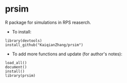 # prsim

R package for simulations in RPS reaserch.

- To install:
```
library(devtools)
install_github("KaiqianZhang/prsim")
```

- To add more functions and update (for author's notes):

```
load_all()
document()
install()
library(prsim)
```

